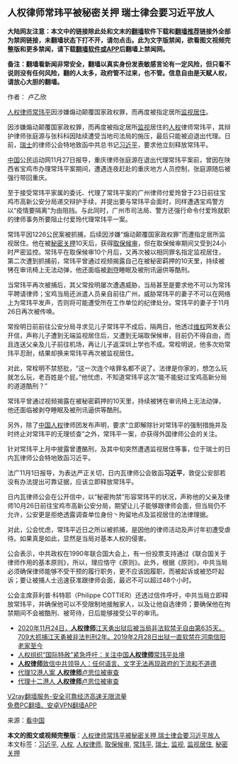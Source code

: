 <h2>人权律师常玮平被秘密关押 瑞士律会要习近平放人</h2> <p class="notice"><b>大陆网友注意：本文中的链接除此处和文末的<a href="https://github.com/bannedbook/fanqiang" >翻墙</a>软件下载和<a href="https://github.com/killgcd/justmysocks/blob/master/README.md">翻墙推荐</a>链接外全部为禁网链接，未翻墙状态下打不开，请勿点击。此为文字版禁闻，欲看图文视频完整版和更多禁闻，请下载<a href="https://github.com/bannedbook/fanqiang">翻墙软件或APP</a>后翻墙上禁闻网。</p><p>备注：翻墙看新闻非常安全，翻墙以真实身份发表敏感言论有一定风险，但只看不说则没有任何风险，翻的人太多，政府管不过来，也不管。信息自由是天赋人权，请放心大胆的翻墙。</b></p>  <div class="entry"> <p>作者： 卢乙欣</p> <p id="conimg"><a href="https://www.bannedbook.org/bnews/tag/%e4%ba%ba%e6%9d%83%e5%be%8b%e5%b8%88/" class="st_tag internal_tag" rel="tag" title="标签 人权律师 下的日志">人权律师</a><a href="https://www.bannedbook.org/bnews/tag/%e5%b8%b8%e7%8e%ae%e5%b9%b3/" class="st_tag internal_tag" rel="tag" title="标签 常玮平 下的日志">常玮平</a>因涉嫌煽动颠覆国家政权罪，而再度被指定居所<a href="https://www.bannedbook.org/bnews/tag/%E7%9B%91%E8%A7%86%E5%B1%85%E4%BD%8F/" class="st_tag internal_tag" rel="tag" title="标签 监视居住 下的日志">监视居住</a>。</p> <p>因涉嫌煽动颠覆国家政权罪，而再度被指定居所<a href="https://www.bannedbook.org/bnews/tag/%E7%9B%91%E8%A7%86/" class="st_tag internal_tag" rel="tag" title="标签 监视 下的日志">监视</a>居住的<a href="https://www.bannedbook.org/bnews/tag/%e4%ba%ba%e6%9d%83/" class="st_tag internal_tag" rel="tag" title="标签 人权 下的日志">人权</a>律师常玮平，其辩护律师张庭源与张科科因陆续遭受当地司法局的施压，最后只能被迫退出代理。日前，<a href="https://www.bannedbook.org/bnews/tag/%e7%91%9e%e5%a3%ab/" class="st_tag internal_tag" rel="tag" title="标签 瑞士 下的日志">瑞士</a>的律师公会特地致函中共总书记<a href="https://www.bannedbook.org/bnews/tag/%e4%b9%a0%e8%bf%91%e5%b9%b3/" class="st_tag internal_tag" rel="tag" title="标签 习近平 下的日志">习近平</a>，要求他立刻释放常玮平。</p> <p><span class='wp_keywordlink_affiliate'><a href="https://www.bannedbook.org/" title="中国" target="_blank">中国</a></span>公民运动网11月27日报导，重庆律师张庭源在退出代理常玮平案前，曾因在陕西省宝鸡市办理常玮平案期间，遭遇连夜赶赴的重庆地方人员控制，张庭源随后被强行带回重庆。</p>  <p>至于接受常玮平家属的委讬、代理了常玮平案的广州律师付爱玲曾于23日前往宝鸡市高新公安分局递交辩护手续，并提出要与常玮平会面时，同样遭遇宝鸡警方以“疫情要隔离”为由阻挡。与此同时，广州市司法局、警方还强行命令付爱玲就职的律师事务所要阻止付爱玲代理常玮平一案。</p> <p>常玮平因1226公民案被抓捕，后续因涉嫌“煽动颠覆国家政权罪”而遭指定居所监视居住。他在被<a href="https://www.bannedbook.org/bnews/tag/%E7%A7%98%E5%AF%86%E5%85%B3%E6%8A%BC/" class="st_tag internal_tag" rel="tag" title="标签 秘密关押 下的日志">秘密关押</a>10天后，获得<a href="https://www.bannedbook.org/bnews/tag/%E5%8F%96%E4%BF%9D%E5%80%99%E5%AE%A1/" class="st_tag internal_tag" rel="tag" title="标签 取保候审 下的日志">取保候审</a>，但在取保候审期间又受到24小时严密监控。常玮平在取保候审10个月后，又再次被以相同罪名指定监视居住，第二次遭到抓捕前，常玮平曾通过视频揭露自己在被秘密羁押的10天里，持续被铐在审讯椅上无法动弹，他还面临被<span class='wp_keywordlink'><a href="https://www.bannedbook.org/forum2/topic21.html" title="《剥夺》 黄建民 著" target="_blank">剥夺</a></span>睡眠及被刑讯逼供等酷刑。</p> <p>当常玮平再次被捕后，其父常拴明屡次遭遇威胁，当局甚至是要求他不可以为常玮平聘请律师；宝鸡当局还派遣人员亲自前往广州，威胁常玮平的妻子不可以在网络上为常玮平发声，否则将可能遭受所在工作单位的纪律处分。常玮平的妻子于11月26日再次被传唤。</p> <p>常拴明日前前往公安分局寻求见儿子常玮平不成后，隔两日，他透过<span class='wp_keywordlink_affiliate'><a href="https://www.bannedbook.org/bnews/weiquan/" title="维权" target="_blank">维权</a></span>网发表公开信，声称儿子遭到无端监视居住后，又遭到无端取保候审，目前仍不得自由，而且连送父亲及儿子前往机场，再让儿子返深圳上学也不成。常栓明说，他多次劝常玮平忍耐，结果却换来常玮平再次被监视居住。</p>  <p>对此，常栓明不禁怒批，“这一次连个啥罪名都不说了。法律是你家的，想怎么玩就怎么玩，老百姓是个屁。”他忧虑，不知道常玮平这次“能不能挺过宝鸡高新分局的道道酷刑？”</p> <p>常玮平曾通过视频揭露在被秘密羁押的10天里，持续被铐在审讯椅上无法动弹，他还面临被剥夺睡眠及被刑讯逼供等酷刑。</p> <p>另外，除了<span class='wp_keywordlink'><a href="https://www.bannedbook.org/forum20/" title="中国人权论坛" target="_blank">中国人权</a></span>律师团发布声明，要求“立即解除针对常玮平的强制措施并及时终止对常玮平的无理侦查”之外，常玮平一案，亦获得外国律师公会的关注。</p> <p>针对常玮平上月中披露曾遭酪刑，及其中旬突然遭遇监视居住等事，位于瑞士的日内瓦律师公会特地致函习近平。</p>  <p>法广11月1日报导，为表达严正关切，日内瓦律师公会致函<strong>习近平</strong>，敦促公安部若没有办法提出可靠证据，应该立即释放常玮平。</p> <p>日内瓦律师公会在公开信中，以“秘密拘禁”形容常玮平的状况，声称他的父亲及律师10月26日前往宝鸡市高新公安分局，期望让儿子能够跟律师会面，但当局仍不允许，公安更是拒绝透露调查单位身份丶拘留地点及监视居住的法律理据。</p> <p>对此，公会忧虑，常玮平近日之所以被抓捕，是因他的律师活动及声讨年初遭受虐待。如果真是如此，显然是当局对基本人权的侵害。</p> <p>公会表示，中共政权在1990年联合国大会上，有一份投票支持通过《联合国关于律师作用的基本原则》，所以，理应恪守《原则》。此外，根据《原则》，中共当局必须确保律师能够不受干预的履行职务，更不应该因履职，而被起诉或被恐吓起诉；要让被捕人士迅速获准跟律师会面，最迟不可以超过48个小时。</p>  <p>公会主席菲利普·科特耶（Philippe COTTIER）还透过信件呼吁，中共当局立即释放常玮平，并确保他可以不受限制地接触家人，以及让他自选律师；要确保他在拘禁期间不会被酷刑、被苛待，日后能够接受公平的审讯。</p> <ul class='op-related-articles' title='相关阅读'> <li><a href='https://www.bannedbook.org/bnews/bannedvideo/20201124/1436322.html' target='_blank'>2020年11月24日，<b>人权律师</b>江天勇出狱后被当局非法软禁无自由第635天。709大抓捕江天勇被非法判刑2年。2019年2月28日出狱一直软禁在河南信阳老家至今</a></li> <li><a href='https://www.bannedbook.org/bnews/headline/20201118/1432604.html' target='_blank'>人权组织“国际特赦”紧急呼吁：关注中国<b>人权律师</b>常玮平处境</a></li> <li><a href='https://www.bannedbook.org/bnews/cbnews/20201111/1429275.html' target='_blank'><b>人权律师</b>致信中共领导人：任何语言、文字无法再现政府的下流和不道德</a></li> <li><a href='https://www.bannedbook.org/bnews/taiwannews/20201106/1426824.html' target='_blank'>代理12港人案 <b>人权律师</b>卢思位被审查</a></li> <li><a href='https://www.bannedbook.org/bnews/headline/20201105/1426002.html' target='_blank'>代理十二港人 <b>人权律师</b>卢思位被审查</a></li> </ul> <p class="texttj"> <a href="https://www.bannedbook.org/forum23/topic22702.html" target="_blank">V2ray翻墙服务-安全可靠经济高速无限流量</a><br/> <a href="https://github.com/bannedbook/fanqiang/wiki/%E7%A6%81%E9%97%BB%E7%BD%91%E5%AE%89%E5%8D%93%E7%BF%BB%E5%A2%99%E6%96%B0%E9%97%BBAPP" target="_blank">免费PC翻墙、安卓VPN翻墙APP</a></p><p> 来源：<span class='wp_keywordlink_affiliate'><a href="https://www.secretchina.com/" title="看中国" target="_blank">看中国</a></span> </p><a name='sharetosocial'></a>       <div><b>本文的图文或视频完整版</b>：<a href='https://www.bannedbook.org/bnews/cbnews/20201128/1438621.html'>人权律师常玮平被秘密关押 瑞士律会要习近平放人</a></div>  </div><!--END ENTRY--> <div class="postfooter"> <div>本文标签：<a href="https://www.bannedbook.org/bnews/tag/%e4%b9%a0%e8%bf%91%e5%b9%b3/" rel="tag">习近平</a>, <a href="https://www.bannedbook.org/bnews/tag/%e4%ba%ba%e6%9d%83/" rel="tag">人权</a>, <a href="https://www.bannedbook.org/bnews/tag/%e4%ba%ba%e6%9d%83%e5%be%8b%e5%b8%88/" rel="tag">人权律师</a>, <a href="https://www.bannedbook.org/bnews/tag/%E5%8F%96%E4%BF%9D%E5%80%99%E5%AE%A1/" rel="tag">取保候审</a>, <a href="https://www.bannedbook.org/bnews/tag/%e5%b8%b8%e7%8e%ae%e5%b9%b3/" rel="tag">常玮平</a>, <a href="https://www.bannedbook.org/bnews/tag/%e7%91%9e%e5%a3%ab/" rel="tag">瑞士</a>, <a href="https://www.bannedbook.org/bnews/tag/%E7%9B%91%E8%A7%86/" rel="tag">监视</a>, <a href="https://www.bannedbook.org/bnews/tag/%E7%9B%91%E8%A7%86%E5%B1%85%E4%BD%8F/" rel="tag">监视居住</a>, <a href="https://www.bannedbook.org/bnews/tag/%E7%A7%98%E5%AF%86%E5%85%B3%E6%8A%BC/" rel="tag">秘密关押</a></div>  </div><!--END POSTFOOTER--> 